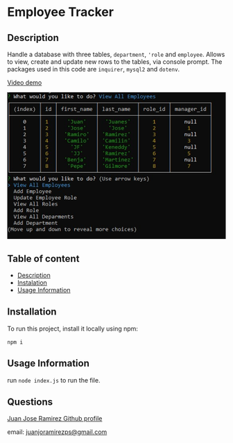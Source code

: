 # Employee Tracker 

## Description
    
Handle a database with three tables, ```department```, ```'role``` and ```employee```. Allows to view, create and update new rows to the tables, via console prompt. The packages used in this code are ```inquirer```, ```mysql2``` and ```dotenv```. 

[Video demo](https://watch.screencastify.com/v/8NKi9TV6LwXRf10F4xj1)

![working code](./assets/images/workingCode.jpg)

## Table of content
* [Description](#description)
* [Instalation](#installation)
* [Usage Information](#usage-information)


## Installation

To run this project, install it locally using npm:
```
npm i
```

## Usage Information
    
run ```node index.js``` to run the file.

## Questions
    
[Juan Jose Ramirez Github profile](https://github.com/JuanjoRamirez262)

email: juanjoramirezps@gmail.com


